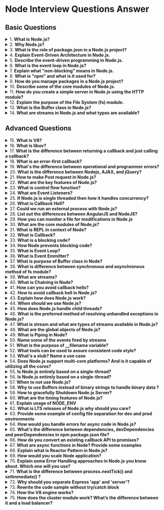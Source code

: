 # Node Interview Questions Answer

## Basic Questions

<details>
<summary>
1.  <b> What is Node.js?</b>
</summary>

**Node.js** is an open-source, cross-platform JavaScript runtime environment that executes code outside of a web browser. It is built on V8, the same JavaScript engine within Chrome, and optimized for high performance. This environment, coupled with an event-driven, non-blocking I/O framework, is tailored for server-side web development and more.

### Key Features

- **Asynchronous & Non-Blocking**: Ideal for handling a myriad of concurrent connections with efficiency.
- **V8 Engine**: Powered by Google's V8, Node.js boasts top-tier JavaScript execution.
- **Libuv Library**: Ensures consistent performance across platforms and assists in managing I/O operations.
- **NPM**: A vast package ecosystem simplifies module management and deployment.
- **Full-Stack JavaScript**: Allows for unified server and client-side code in JavaScript.

### Use Cases

- **Data Streaming**: Suited for real-time streaming of audio, video, and lightweight data.
- **API Servers**: Ideal for building fast, scalable, and data-intensive applications.
- **Microservices**: Its module-oriented design facilitates the development of decoupled, independently scalable services.
- **Single Page Applications**: Often used with frameworks like Angular, React, or Vue to craft robust, server-side backends.
- **Chat Applications**: Its real-time capabilities are advantageous in building instant messaging systems.
- **Internet of Things (IoT)**: Provides a lightweight environment for running applications on constrained devices like Raspberry Pi.
</details>

<details>
<summary>
2.  <b> Why Node.js?</b>
</summary>

- **Unified Language**: Utilizing JavaScript both on the frontend and backend brings coherence to development efforts, potentially reducing debugging time and enabling shared libraries.
- **NPM Ecosystem**: The NPM repository offers myriad open-source packages, empowering rapid development and feature expansion.
- **Rapid Prototyping**: Express, a minimalist web framework for Node.js, and NPM's wealth of modules expedite early application development and testing.
- **Scalability**: Cluster modules, load balancers, and Microservice Architecture aid in linear, on-demand scaling for both simple and intricate applications.
- **Real-Time Power**: With built-in WebSockets and event-based architecture, Node.js excels in constructing real-time applications such as multiplayer games, stock trading platforms, and chat applications.
- **Open Source**: Being an open-source technology, Node.js continuously benefits from community contributions, updates, and enhanced packages.
</details>

<details>
<summary>
3.  <b> What is the role of package.json in a Node.js project? </b>
</summary>

`package.json` is a file that contains metadata about the project and its dependencies.
It helps manage the project’s dependencies, scripts, version, and other configurations.

```jsx harmony

{
  "name": "my-project",
  "version": "1.0.0",
  "scripts": {
    "start": "node app.js",
    "test": "jest"
  },
  "dependencies": {
    "express": "^4.17.1"
  },
  "devDependencies": {
    "jest": "^27.0.6"
  }
}

```

</details>

<details>
<summary>
4.  <b>  Explain Event-Driven Architecture in Node.js.</b>
</summary>
Node.js uses an event-driven, non-blocking I/O model.  The server listens for events and uses callbacks to handle asynchronous operations, making it efficient for I/O-heavy operations.

```jsx harmony
const EventEmitter = require("events");
const eventEmitter = new EventEmitter();

eventEmitter.on("start", () => {
  console.log("Started event triggered");
});

eventEmitter.emit("start");
```

</details>

<details>
<summary>
5.  <b>Describe the event-driven programming in Node.js.</b>
</summary>

**Event-driven programming,** a hallmark of Node.js, uses an **event, listener,** and **emitter** architecture to handle asynchronous tasks. This design centers around events and how they trigger actions in the attached listeners.

**Core Components**

1. **Event Emitter**: Acts as the event registry and dispatcher, letting objects register interest in particular events and emit these events when they occur.
2. **Event Handler (Listener)**: Associates with a particular event through registration. These callback functions will be asynchronously carried out when a matching event is emitted.

**Event Emitter and Handlers**

```jsx harmony
const { EventEmitter } = require("events");
const emitter = new EventEmitter();

emitter.on("event-name", (eventArgs) => {
  console.log(`Event-name was emitted with arguments: ${eventArgs}`);
});

emitter.emit("event-name", "Some Payload");
```

In this code, when `emit` is called, the `on` method's callback is executed asynchronously.

**Event Loop in Node.js**

1. **Call Stack**: Maintains the call order of the functions and methods being executed.

2. **Node APIs** and **Callbacks Queue**: Handle I/O tasks and timers.

3. **Event Loop**: Constantly watches the execution stack and checks whether it's clear to execute pending tasks from the Callback Queue.

**Applications in Node.js**

1. **HTTP Server**: Listens for and serves requests.
2. **File System Operations**: Execute I/O tasks.
3. **Database Operations**: Such as data retrieval.

</details>

<details>
<summary>
6.  <b>  What is the event loop in Node.js? </b>
</summary>

The **event loop** is a fundamental concept in Node.js for managing asynchronous operations. Its efficiency is a key reason behind Node.js's high performance.

**How Does the Event Loop Work?**

1. **Initialization**: When Node.js starts, it initializes the **event loop** to watch for I/O operations and other asynchronous tasks.

2. **Queueing**: Any task or I/O operation is added to a **queue**, which can be either the `microtask queue` or the `macrotask/Callback queue`.

3. **Polling**: The event loop iteratively checks for tasks in the queue while also **waiting** for I/O and timers.

4. **Execution Phases**: When the event loop detects tasks in the queue, it executes them in specific phases, ensuring order efficiency.

**Task Scheduler Zones: microtask and Callback Queue**

1. **Microtask Queue**: This is a highly prioritized queue, usually acting over tasks in the **Callback Queue**. Useful for tasks that require immediate attention.
2. **Callback Queue (Macrotask Queue)**: Also known as the 'Task Queue,' it manages events and I/O operations.

**Event Loop Phases**

- **Timers**: Manages timer events for scheduled tasks.
- **Pending callbacks**: Handles system events such as I/O, which are typically queued by the kernel.
- **Idle / prepare**: Ensures internal actions are managed before I/O events handling.
- **Poll**: Retrieves New I/O events.
- **Check**: Executes 'setImmediate' functions.
- **Close**: Handles close events, such as 'socket.close'.

**Task Scheduling: microtasks and macrotasks**

1.  **Microtasks (process.nextTick and Promises)**: Executed after each task.
2.  **Macrotasks**: Executed after the poll phase when the event loop is not behind any file I/O or scheduled time. This includes timers, setImmediate, and I/O events.

**Timers and Task Queues**

**Node.js**

```js
// Code Example
console.log("Start");

setTimeout(() => {
  console.log("Set Timeout - 1");

  Promise.resolve()
    .then(() => {
      console.log("Promise - 1");
    })
    .then(() => {
      console.log("Promise - 2");
    });
}, 0);

setImmediate(() => {
  console.log("Set Immediate");
});

process.nextTick(() => {
  console.log("Next Tick");
  // It's like an infinite loop point for microtask queue
  process.nextTick(() => console.log("Next Tick - nested"));
});

fs.readFile(file, "utf-8", (err, data) => {
  if (err) throw err;
  console.log("File Read");
});

console.log("End");
```

</details>

<details>
<summary>
7.  <b> Explain what "non-blocking" means in Node.js. </b>
</summary>

**Node.js leverages non-blocking I/O** to handle multiple operations without waiting for each to complete separately.

This particular I/O model, coupled with the event-driven paradigm of Node.js, is key to its high performance and scalability, making it **ideal** for tasks such as data streaming, background tasks, and concurrent operations.

**Non-Blocking I/O**

With non-blocking I/O, an application **doesn't halt** or wait for a resource to become available. Instead, it goes on executing other tasks that don't depend on that resource.

For instance, if a file operation is in progress, Node.js doesn't pause the entire application until the file is read or written. This allows for a more responsive and efficient system, especially when handling multiple, concurrent I/O operations.

**Event Loop**

Node.js constantly monitors tasks and I/O operations. When a task or operation is ready, it triggers an event. This mechanism is referred to as the **event loop**.

When an event fires, a corresponding event handler or callback function is executed.

**Concurrency Without Threads**

Traditionally, concurrency can be achieved in languages that support multithreading (e.g., Java). However, managing and coordinating multiple threads can be challenging and is a common source of bugs.

Node.js, on the other hand, provides a simplified yet effective concurrency model using non-blocking I/O and the event loop. It achieves parallelism through mechanisms such as **callbacks**, **Promises**, and **async/await**.

By not using threads, Node.js eliminates many of the complexities associated with traditional multithreaded architectures, making it easier to **develop** and **maintain** applications, particularly those requiring high concurrency.

**Code Example: File I/O**

Here is the JavaScript code:

```javascript
const fs = require("fs");

// Perform non-blocking file read operation
fs.readFile("path/to/file", (err, data) => {
  if (err) throw err;
  console.log(data);
});

// Other non-blocking operations continue without waiting for file read
console.log("This message is displayed immediately.");
```

In this example, the file read operation is non-blocking. Node.js does not halt the thread of execution to wait for the file read to complete. Instead, the supplied callback function is invoked when the read operation finishes.
<br>

</details>

<details>
<summary>
8.  <b> What is "npm" and what is it used for?</b>
</summary>

**npm (Node Package Manager)** is a powerful and highly popular package manager that is focused on the Node.js environment. Its primary purpose is to simplify the installation, management, and sharing of libraries or tools written in Node.js.

npm is more than just a package manager: It's also a thriving ecosystem, offering a plethora of ready-to-use modules and tools, thereby making the development workflow for Node.js even more efficient.

**Key Functions**

- **Package Installation**: npm makes it easy to install and specify dependencies for Node.js applications. Developers can simply define required packages in a `package.json` file, and npm resolves and installs all dependencies.

- **Dependency Management**: npm establishes a tiered dependency system, effectively managing the versions and interdependencies of various packages.

- **Registry Access**: It acts as a central repository for Node.js packages, where developers can host, discover, and access modules.

- **Version Control**: npm enables version control to ensure consistent and predictable package installations. It supports features such as semantic versioning and lock files.

- **Lifecycle Scripts**: It allows developers to define custom scripts for tasks like application start or build, making it convenient to execute routine operations.

- **Packaging and Publication**: Developers can use npm to bundle their applications and publish them, ready for use by others.

**npm Client and Registry**

- The **npm client** is the command-line tool that developers interact with locally. It provides a set of commands to manage a project's packages, scripts, and configuration.

- The **npm registry** is a global, central database of published Node.js packages. It's where modules and libraries are made available to the Node.js community. The official, public registry is managed by npm, Inc.

**npm vs yarn**

- **yarn** is another popular package manager, introduced by Facebook. Like npm, it's designed for Node.js and excels in areas like performance and determinism. However, both npm and yarn are continuously evolving, and their differences are becoming more nuanced.

**Common Commands**

1. **install**: This command downloads and installs the specified packages and their dependencies.
2. **init**: This command initializes a `package.json` file for the project.
3. **start**: This command typically begins the execution of a Node.js application, as specified in the `scripts` section of `package.json`.
4. **publish**: This command is used to publish the package to the npm registry.

**npm Scripts**

One of the key features of npm is the ability to define scripts in the `package.json` file, executing them with the `npm run` command. This allows for automation of tasks such as testing, building, and starting the application.

These scripts have access to a variety of built-in and environment-specific variables, helping you to customize the script's behavior.

**example**

In `package.json`:

```json
{
  "scripts": {
    "start": "node server.js"
  }
}
```

You can then execute:

```jsx harmony
npm start
```

to start the server.

**npm Web Interface**

While most developers interact with npm via the command line, it also offers a web interface called `npmjs.com`. The website allows users to search for packages, view documentation, and explore related modules. It is also where developers publish and manage their packages.

</details>

<details>
<summary>
9.  <b> How do you manage packages in a Node.js project? </b>
</summary>

**Node.js** utilizes **npm** (Node Package Manager) or yarn for **package management**.

**npm vs. Yarn**

Both tools create a `node_modules` folder, but they have subtle differences:

- **Yarn's** `yarn.lock` provides deterministic package versions, while npm uses `package-lock.json`.
- npm uses `npm install` while Yarn uses `yarn add` to install a package.

Yarn also has advanced features like parallel package installations and a lockfile ensuring consistent installations across machines.

**Core npm Commands**

1. **npm init**: Initializes a new project and creates a `package.json` file.
2. **npm install [package] (-D)**: Installs a package and updates the `package.json` file. The `-D` flag indicates a devDependency.
3. **npm update [package]**: Updates installed packages to their latest versions.

**Using npm Scripts**

The `package.json` can include custom scripts for tasks like testing, building, and deployment, opening up the terminal from the current project directory and running `npm run SCRIPT_NAME`.

**CLI Examples**

- **Install express**: `npm install express`
- **Install express and save as a devDependency**: `npm install express --save-dev`
- **Update all packages**: `npm update`

</details>

<details>
<summary>
10.  <b> Describe some of the core modules of Node.js. </b>
</summary>

**Node.js** offers a host of inbuilt modules that cover diverse functionalities, ranging from file system handling to HTTP server management.
These modules expedite development and allow for more streamlined application building.

**Core Modules Overview**

**Major Categories**

1. **Basic/System Control**: Modules optimized for system interaction, diagnostics, and error handling.
2. **File System Handling**: Offers a range of file operations.
3. **Networking**: Specialized for data communication over various network protocols.
4. **Utility Modules**: Miscellaneous tools for data analysis, task scheduling, etc.

**Key Modules**

**Basic/System Control**

1. **`os`**: Provides system-related utility functions. Example: `os.freemem()`, `os.totalmem()`.
2. **`util`**: General utility functions primarily used for debugging. Example: `util.inspect()`.

**File System Handling**

- **`fs`**: Offers extensive file system capabilities. Commonly used methods include `fs.readFile()` and `fs.writeFile()`.

**Networking**

- **`http`/`https`**: Implements web server and client. Example: `http.createServer()`.
- **`net`**: Facilitates low-level networking tasks. Example: `net.createServer()`.
- **`dgram`**: Delivers UDP Datagram Socket support for messaging.

**Utility Modules**

1. **`crypto`**: Encompasses cryptographic operations. Common methods include `crypto.createHash()` and `crypto.createHmac()`.
2. **`zlib`**: Offers data compression capabilities integrated with various modules like `http`.
3. **`stream`**: Facilitates event-based data stream processing.

**Others**

1.  **`path`**: Aids in file path string manipulation.
2.  **`url`**: Parses and formats URL strings, especially beneficial in web applications and server operations.

**Code Example: Using Core Modules**

Here is the node.js code:

```js
const os = require("os");
const fs = require("fs");
const http = require("http");
const path = require("path");
const url = require("url");
const zlib = require("zlib");

// Module: os
console.log("Free memory:", os.freemem());
console.log("Total memory:", os.totalmem());

// Module: fs
fs.readFile("input.txt", "utf8", (err, data) => {
  if (err) throw err;
  console.log(data);
});

// Module: http
http
  .createServer((req, res) => {
    const reqPath = url.parse(req.url).pathname;
    const file = path.join(__dirname, reqPath);

    const readStream = fs.createReadStream(file);
    readStream.pipe(zlib.createGzip()).pipe(res);
  })
  .listen(8080);
```

</details>

<details>
<summary>
11.  <b> How do you create a simple server in Node.js using the HTTP module? </b>
</summary>

Let's look at how to create a simple server in Node.js using the built-in `http` module.

### Server Setup

First, a few steps are necessary.

1. **Import the Module**: Use `require` to load the `http` module.
2. **Define Callback Function**: For each request, the server will execute a specific callback function. This function takes two parameters:

   - `request`: Represents the HTTP request, from which you can extract any necessary data.
   - `response`: Use this parameter to define what the server sends back to the client.

3. **Server Initialization**: Use the `http.createServer` method to set up the server and define the callback function.
4. **Listen on a Port**: Use the `.listen` method to specify the port the server should "listen" on, waiting for incoming requests.

**Server Setup**

Here is the Node.js code:

```js
// Import the http module
const http = require("http");

// Define the callback function
const requestListener = (req, res) => {
  res.writeHead(200);
  res.end("Hello, World!");
};

// Server initialization
const server = http.createServer(requestListener);

// Listen on port 8080
server.listen(8080);
```

**Request Handler**

The **Request listener** is the main entry to the server. This callback function handles the incoming client request and sends a response back to the client.

The [`req`](https://nodejs.org/api/http.html#http_class_http_incomingmessage) object represents the HTTP request that the server receives. It provides all the details about the request, such as the request URL, request headers, request method, and more.

The `res` object is the server's response to the client. You can use methods on this object, like `res.write()` and `res.end()`, to send data back to the client. In most cases, you'll use `res.end()` to send a response.

**Request Listener with More Capabilities**

Here is the Node.js code:

```js
const requestListener = (req, res) => {
  if (req.url === "/profile") {
    res.writeHead(200);
    res.end("Welcome to your profile!");
  } else {
    res.writeHead(200);
    res.end("Hello, World!");
  }
};
```

In this example, we're checking the request URL. If it's `/profile`, the server will respond with a "Welcome!" message; otherwise, it will respond with "Hello, World!".

This server is basic yet powerful. With this foundational understanding, you can extend the server's behavior in numerous ways, such as by serving dynamic content or handling different HTTP methods like `POST` and `PUT`.
<br>

</details>

<details>
<summary>
12.  <b> Explain the purpose of the File System (fs) module. </b>
</summary>

The **File System (fs)** module in Node.js facilitates file operations such as reading, writing, and manipulation. It's a core module, meaning it's available without needing 3rd-party installations.

**Key Methods of the `fs` Module**

- **Asynchronous Methods**: Ideal for non-blocking file I/O operations. Their function names end with `File`.
- **Synchronous Methods**: Best suited for simpler scripts and robustness is needed.
- **File Names**: As a convention, file and folder names in the Node.js `fs` module that correspond to methods end with `Sync` to indicate synchronous operations (e.g., `renameSync`).

**The Synchronous Approach**

Though the synchronous file methods can make scripting simpler, their use should be limited in web servers as they can block the event loop, reducing scalability and performance.

Synchronous operations in Node's `fs` module are best avoided in server-side applications that must manage many connections.

**Supported Operations**

The `fs` module covers a wide array of file-handling tasks, including:

1. **I/O Operations**: Read or write files using streams or high-level functions.
2. **File Metadata**: Obtain attributes such as size or timestamps.
3. **Directories**: Manage folders and the files within them, including sync and async variants for listing.
4. **File Types**: Distinguish between files and directories.
5. **Links**: Create and manage hard or symbolic links.
6. **Permissions and Ownership**: Integrate with operating systems' security systems.

**File Reading**

Here is the Node.js code:

```javascript
const fs = require("fs");

// Asynchronous read
fs.readFile("input.txt", (err, data) => {
  if (err) {
    return console.error(err);
  }
  console.log("Asynchronous read: " + data.toString());
});

// Synchronous read
const data = fs.readFileSync("input.txt");
console.log("Synchronous read: " + data.toString());
```

In the above code, both asynchronous and synchronous methods are demonstrated for file reading.

**Considerations for the Web**

When working with HTTP connections or in web applications, the **synchronous methods may block other requests**.
Always favor their asynchronous counterparts, especially in web applications.

</details>

<details>
<summary>
13.  <b> What is the Buffer class in Node.js? </b>
</summary>

In **Node.js**, the `Buffer` class is a core module that provides a way to **read**,
**manipulate**, and **allocate** binary data, which primarily represents a sequence of bytes (octets).

**Key Features**

- **Backbone of I/O Operations**: Buffers serve as the primary data structure for handling I/O in Node.js, acting as a transient container for data being read from or written to streams and files.
- **Raw Binary Data**: Buffers are used for handling raw binary data, which is particularly useful for tasks like cryptography, network protocols, and WebGL operations.
- **Unmodifiable Size**: Buffers are fixed in size after allocation. To resize a buffer, you'd need to create a new buffer with the necessary size and optionally copy over the original data.
- **Shared Memory**: Buffers provide a mechanism for sharing memory between Node.js instances or between Node.js and C++ Addons, offering enhanced performance in certain scenarios.

**Common Use Cases**

- **File and Network Operations**: Buffers are leveraged for reading and writing data from files, sockets, and other sources/sinks.
- **Data Conversion**: For example, converting text to binary data or vice versa using character encodings such as UTF-8.
- **Binary Calculations**: Buffers make binary manipulations more manageable, such as computing checksums or parsing binary file formats.

**Buffer Use**

Here is the JavaScript code:

```javascript
let bufTemp = Buffer.from("Hey!");
console.log(bufTemp.toString()); // Output: Hey!

let bufAlloc = Buffer.alloc(5, "a");
console.log(bufAlloc.toString()); // Output: aaaaa

bufAlloc.write("Hello");
console.log(bufAlloc.toString()); // Output: Hello

let bufSlice = bufAlloc.slice(0, 3); // Slice the buffer
console.log(bufSlice.toString()); // Output: Hel
```

</details>

<details>
<summary>
14.  <b> What are streams in Node.js and what types are available? </b>
</summary>

**Node.js** utilizes **streams** for efficient handling of input/output data, offering two main varieties: readable and writable.

**Categories of Streams**

1. **Standard Streams**: Represent standard input, output, and error. These are instances of Readable or Writable streams.

2. **Duplex Streams**: Facilitate both reading and writing. They can be connected to processes or handling pipelines.

3. **Transform Streams**: A special type that acts as an intermediary, modifying the data as it passes through.

**Practical Implementations**

- **HTTP Transactions**: HTTP clients use readable and writable streams for sending requests and receiving responses. HTTP servers also apply these streams for similar actions in the opposite direction.

- **File System**: Reading and writing files in Node.js utilizes these streams. For instance, the `fs.createReadStream()` method generates a readable stream whereas `fs.createWriteStream()` creates a writable one.

**Workflows**

1. **Standard I/O Streams**: These support interactivity between a program and its running environment. For example, stdout (a writable stream) can be used to display information, and stdin (a readable stream) can capture user input.

2. **File Operations**: Streams are beneficial when working with large files. This is because they streamline the process by breaking it down into smaller, manageable chunks, thereby conserving memory.

3. **Server Operations**: Streams facilitate data transfer for operations such as network requests, database communications, and more.

4. **Pipelines**: Streams can be easily combined using `pipe()` to create powerful, efficient operations called pipelines. For instance, to compress a file and then write it to disk, you can pipe a readable stream to a transform stream and then to a writable stream. This arrangement neatly dictates the flow of data.
<br>
</details>

## Advanced Questions

<details>
<summary>
15.  <b> What is V8? </b>
</summary>

The `V8` library provides Node.js with a JavaScript engine (a program that converts Javascript code into lower level or machine code that microprocessors can understand), which Node.js controls via the V8 C++ API. V8 is maintained by Google, for use in Chrome.

**The Chrome V8 engine :**

1. The V8 engine is written in C++ and used in Chrome and Nodejs.
2. It implements ECMAScript as specified in ECMA-262.
3. The V8 engine can run standalone we can embed it with our own C++ program.
</details>

<details>
<summary>
16.  <b>What is libuv? </b>
</summary>

`libuv` is a C library that is used to abstract non-blocking I/O operations to a consistent interface across all supported platforms. It provides mechanisms to handle file system, DNS, network, child processes, pipes, signal handling, polling and streaming. It also includes a thread pool for offloading work for some things that can't be done asynchronously at the operating system level.

</details>

<details>
<summary>
17.  <b> What is the difference between returning a callback and just calling a callback? </b>
</summary>

```jsx harmony
return callback();
//some more lines of code; -  won't be executed

callback();
//some more lines of code; - will be executed
```

Of course returning will help the context calling async function get the value returned by callback.

```jsx harmony
function do2(callback) {
  log.trace("Execute function: do2");
  return callback("do2 callback param");
}

var do2Result = do2((param) => {
  log.trace(`print ${param}`);
  return `return from callback(${param})`; // we could use that return
});

log.trace(`print ${do2Result}`);
```

**Output**

[0] Execute function: do2
[0] print do2 callback param
[0] print return from callback(do2 callback param)

</details>

<details>
<summary>
18.  <b> What is an error-first callback? </b>
</summary>

`Error-first callbacks` are used to pass errors and data. The first argument is always an error object that the programmer has to check if something went wrong. Additional arguments are used to pass data.

```jsx harmony
fs.readFile(filePath, function (err, data) {
  if (err) {
    //handle the error
  }
  // use the data object
});
```

</details>

<details>
<summary>
19.  <b>  What's the difference between operational and programmer errors? </b>
</summary>

Operation errors are not bugs, but problems with the system, like request timeout or hardware failure. On the other hand programmer errors are actual bugs.

</details>

<details>
<summary>
20.  <b> What is the difference between Nodejs, AJAX, and jQuery?</b>
</summary>

The one common trait between Node.js, AJAX, and jQuery is that all of them are the advanced implementation of JavaScript.
However, they serve completely different purposes.

- Node.js –It is a server-side platform for developing client-server applications. For example, if we’ve to build an online employee management system, then we won’t do it using client-side JS. But the Node.js can certainly do it as it runs on a server similar to Apache, Django not in a browser.

- AJAX (aka Asynchronous Javascript and XML) –It is a client-side scripting technique, primarily designed for rendering the contents of a page without refreshing it. There are a no. of large companies utilizing AJAX such as Facebook and Stack Overflow to display dynamic content.

- jQuery –It is a famous JavaScript module which complements AJAX, DOM traversal, looping and so on. This library provides many useful functions to help in JavaScript development. However, it’s not mandatory to use it but as it also manages cross-browser compatibility, so can help you produce highly maintainable web applications.
</details>

<details>
<summary>
21.  <b> How to make Post request in Node.js? </b>
</summary>

```jsx harmony
var request = require("request");
request.post(
  "http://localhost:8000/add/action",
  {
    form: {
      key: "value",
    },
  },
  function (error, response, body) {
    if (!error && response.statusCode == 200) {
      console.log(body);
    }
  }
);
```

</details>

<details>
<summary>
22.  <b> What are the key features of Node.js?  </b>
</summary>

1. **Asynchronous event driven IO helps concurrent request handling** – All APIs of Node.js are asynchronous. This feature means that if a Node receives a request for some Input/Output operation, it will execute that operation in the background and continue with the processing of other requests. Thus it will not wait for the response from the previous requests.
2. **Fast in Code execution** – Node.js uses the V8 JavaScript Runtime engine, the one which is used by Google Chrome. Node has a wrapper over the JavaScript engine which makes the runtime engine much faster and hence processing of requests within Node.js also become faster.
3. **Single Threaded but Highly Scalable** – Node.js uses a single thread model for event looping. The response from these events may or may not reach the server immediately. However, this does not block other operations. Thus making Node.js highly scalable. Traditional servers create limited threads to handle requests while Node.js creates a single thread that provides service to much larger numbers of such requests.
4. **Node.js library uses JavaScript** – This is another important aspect of Node.js from the developer’s point of view. The majority of developers are already well-versed in JavaScript. Hence, development in Node.js becomes easier for a developer who knows JavaScript.
5. **There is an Active and vibrant community for the Node.js framework** – The active community always keeps the framework updated with the latest trends in the web development.
6. **No Buffering** – Node.js applications never buffer any data. They simply output the data in chunks.
</details>

<details>
<summary>
23.  <b>What is control flow function? </b>
</summary>

It is a generic piece of code which runs in between several asynchronous function calls is known as control flow function.

</details>

<details>
<summary>
24.  <b>What are Event Listeners? </b>
</summary>

`Event Listeners` are similar to call back functions but are associated with some event. For example when a server listens to http request on a given port a event will be generated and to specify http server has received and will invoke corresponding event listener. Basically, Event listener's are also call backs for a corresponding event.

Node.js has built in event's and built in event listeners. Node.js also provides functionality to create Custom events and Custom Event listeners.

</details>

<details>
<summary>
25.  <b>  If Node.js is single threaded then how it handles concurrency?</b>
</summary>

Node provides a single thread to programmers so that code can be written easily and without bottleneck. Node internally uses multiple POSIX threads for various I/O operations such as File, DNS, Network calls etc.

When Node gets I/O request it creates or uses a thread to perform that I/O operation and once the operation is done, it pushes the result to the event queue. On each such event, event loop runs and checks the queue and if the execution stack of Node is empty then it adds the queue result to execution stack.

This is how Node manages concurrency.

</details>

<details>
<summary>
26.  <b> What is Callback Hell? </b>
</summary>

The asynchronous function requires callbacks as a return parameter. When multiple asynchronous functions are chained together then callback hell situation comes up.

</details>

<details>
<summary>
27.  <b> Could we run an external process with Node.js? </b>
</summary>

Yes. Child process module enables us to access operating system functionaries or other apps. Scalability is baked into Node and child processes are the key factors to scale our application. You can use child process to run system commands, read large files without blocking event loop, decompose the application into various “nodes” (That’s why it’s called Node).

Child process module has following three major ways to create child processes –

1. spawn - child_process.spawn launches a new process with a given command.
2. exec - child_process.exec method runs a command in a shell/console and buffers the output.
3. fork - The child_process.fork method is a special case of the spawn() to create child processes.
</details>

<details>
<summary>
28.  <b> List out the differences between AngularJS and NodeJS? </b>
</summary>

AngularJS is a web application development framework. It’s a JavaScript and it is different from other web app frameworks written in JavaScript like jQuery. NodeJS is a runtime environment used for building server-side applications while AngularJS is a JavaScript framework mainly useful in building/developing client-side part of applications which run inside a web browser.

</details>

<details>
<summary>
29.  <b>How you can monitor a file for modifications in Node.js </b>
</summary>

We can take advantage of File System watch() function which watches the changes of the file.

</details>

<details>
<summary>
30.  <b> What are the core modules of Node,js? </b>
</summary>

1. EventEmitter
2. Stream
3. FS
4. Net
5. Global Objects

</details>

<details>
<summary>
31.  <b> What is REPL in context of Node? </b>
</summary>

`REPL` stands for Read Eval Print Loop and it represents a computer environment like a window console or unix/linux shell where a command is entered and system responds with an output. Node.js or Node comes bundled with a REPL environment. It performs the following desired tasks.

- Read - Reads user's input, parse the input into JavaScript data-structure and stores in memory.
- Eval - Takes and evaluates the data structure
- Print - Prints the result
- Loop - Loops the above command until user press ctrl-c twice.
</details>

<details>
<summary>
32.  <b> What is Callback? </b>
</summary>

`Callback` is an asynchronous equivalent for a function. A callback function is called at the completion of a given task. Node makes heavy use of callbacks. All APIs of Node are written is such a way that they supports callbacks.

For example, a function to read a file may start reading file and return the control to execution environment immediately so that next instruction can be executed. Once file I/O is complete, it will call the callback function while passing the callback function, the content of the file as parameter. So there is no blocking or wait for File I/O.

This makes Node.js highly scalable, as it can process high number of request without waiting for any function to return result.

</details>

<details>
<summary>
33.  <b> What is a blocking code? </b>
</summary>

If application has to wait for some I/O operation in order to complete its execution any further then the code responsible for waiting is known as blocking code.

</details>

<details>
<summary>
34.  <b>  How Node prevents blocking code? </b>
</summary>

By providing callback function. Callback function gets called whenever corresponding event triggered.

</details>

<details>
<summary>
35.  <b>  What is Event Loop?</b>
</summary>

Node.js is a single threaded application but it support concurrency via concept of event and callbacks. As every API of Node js are asynchronous and being a single thread, it uses async function calls to maintain the concurrency. Node uses observer pattern. Node thread keeps an event loop and whenever any task get completed, it fires the corresponding event which signals the event listener function to get executed.

</details>

<details>
<summary>
36.  <b> What is Event Emmitter?</b>
</summary>

All objects that emit events are members of EventEmitter class. These objects expose an eventEmitter.on() function that allows one or more functions to be attached to named events emitted by the object.

When the EventEmitter object emits an event, all of the functions attached to that specific event are called synchronously.

```jsx harmony
const EventEmitter = require("events");

class MyEmitter extends EventEmitter {}

const myEmitter = new MyEmitter();
myEmitter.on("event", () => {
  console.log("an event occurred!");
});
myEmitter.emit("event");
```

</details>

<details>
<summary>
37.  <b>  What is purpose of Buffer class in Node?</b>
</summary>

`Buffer` class is a global class and can be accessed in application without importing buffer module. A Buffer is a kind of an array of integers and corresponds to a raw memory allocation outside the V8 heap. A Buffer cannot be resized.

</details>

<details>
<summary>
38.  <b>   What is difference between synchronous and asynchronous method of fs module? </b>
</summary>

Every method in `fs` module has synchronous as well as asynchronous form. Asynchronous methods takes a last parameter as completion function callback and first parameter of the callback function is error. It is preferred to use asynchronous method instead of synchronous method as former never block the program execution where the latter one does.

</details>

<details>
<summary>
39.  <b> What are streams? </b>
</summary>

Streams are objects that let you read data from a source or write data to a destination in continuous fashion. In Node.js, there are four types of streams.

- **Readable** - Stream which is used for read operation.
- **Writable** - Stream which is used for write operation.
- **Duplex** - Stream which can be used for both read and write operation.
- **Transform** - A type of duplex stream where the output is computed based on input.
</details>

<details>
<summary>
40.  <b> What is Chaining in Node? </b>
</summary>

`Chanining` is a mechanism to connect output of one stream to another stream and create a chain of multiple stream operations. It is normally used with piping operations.

</details>

<details>
<summary>
41.  <b>  How can you avoid callback hells? </b>
</summary>

- modularization: break callbacks into independent functions
- use Promises
- use yield with Generators and/or Promises
</details>

<details>
<summary>
42.  <b>   How to avoid callback hell in Node.js?</b>
</summary>

Node.js internally uses a single-threaded event loop to process queued events. But this approach may lead to blocking the entire process if there is a task running longer than expected.

Node.js addresses this problem by incorporating callbacks also known as higher-order functions. So whenever a long-running process finishes its execution, it triggers the callback associated.

sometimes, it could lead to complex and unreadable code. More the no. of callbacks, longer the chain of returning callbacks would be.

There are four solutions which can address the callback hell problem.

**Make your program modular**

It proposes to split the logic into smaller modules. And then join them together from the main module to achieve the desired result.

**Use async mechanism**

It is a widely used Node.js module which provides a sequential flow of execution.

The async module has`<async.waterfall>`API which passes data from one operation to other using the next callback.

Another async API `<async.map>` allows iterating over a list of items in parallel and calls back with another list of results.

With the async approach, the caller’s callback gets called only once. The caller here is the main method using the async module.

**Use promises mechanism**

Promises give an alternate way to write async code. They either return the result of execution or the error/exception. Implementing promises requires the use of <.then()> function which waits for the promise object to return. It takes two optional arguments, both functions. Depending on the state of the promise only one of them will get called. The first function call proceeds if the promise gets fulfilled. However, if the promise gets rejected, then the second function will get called.

**Use generators**

Generators are lightweight routines, they make a function wait and resume via the yield keyword. Generator functions uses a special syntax <function\* ()>. They can also suspend and resume asynchronous operations using constructs such as promises or and turn a synchronous code into asynchronous.

</details>

<details>
<summary>
43.  <b> Explain how does Node.js work? </b>
</summary>

A Node.js application creates a single thread on its invocation. Whenever Node.js receives a request, it first completes its processing before moving on to the next request.

Node.js works asynchronously by using the event loop and callback functions, to handle multiple requests coming in parallel. An Event Loop is a functionality which handles and processes all your external events and just converts them to a callback function. It invokes all the event handlers at a proper time. Thus, lots of work is done on the back-end, while processing a single request, so that the new incoming request doesn’t have to wait if the processing is not complete.

While processing a request, Node.js attaches a callback function to it and moves it to the back-end. Now, whenever its response is ready, an event is called which triggers the associated callback function to send this response.

</details>

<details>
<summary>
44.  <b> When should we use Node.js? </b>
</summary>

`Node.js` is well suited for applications that have a lot of concurrent connections and each request only needs very few CPU cycles, because the event loop (with all the other clients) is blocked during execution of a function. I believe Node.js is best suited for real-time applications: online games, collaboration tools, chat rooms, or anything where what one user (or robot? or sensor?) does with the application needs to be seen by other users immediately, without a page refresh.

</details>

<details>
<summary>
45.  <b> How does Node.js handle child threads?</b>
</summary>

Node.js, in its essence, is a single thread process. It does not expose child threads and thread management methods to the developer. Technically, Node.js does spawn child threads for certain tasks such as asynchronous I/O, but these run behind the scenes and do not execute any application JavaScript code, nor block the main event loop.

If threading support is desired in a Node.js application, there are tools available to enable it, such as the ChildProcess module.

</details>

<details>
<summary>
46.  <b> What is the preferred method of resolving unhandled exceptions in Node.js? </b>
</summary>

Unhandled exceptions in Node.js can be caught at the `Process` level by attaching a handler for `uncaughtException` event.

```jsx harmony
process.on("uncaughtException", function (err) {
  console.log("Caught exception: " + err);
});
```

However, `uncaughtException` is a very crude mechanism for exception handling and may be removed from Node.js in the future. An exception that has bubbled all the way up to the `Process` level means that your application, and Node.js may be in an undefined state, and the only sensible approach would be to restart everything.

The preferred way is to add another layer between your application and the Node.js process which is called the domain.

Domains provide a way to handle multiple different I/O operations as a single group. So, by having your application, or part of it, running in a separate domain, you can safely handle exceptions at the domain level, before they reach the `Process` level.

</details>

<details>
<summary>
47.  <b> What is stream and what are types of streams available in Node.js?  </b>
</summary>

**Streams** are a collection of data that might not be available all at once and don’t have to fit in memory. Streams provide chunks of data in a continuous manner. It is useful to read a large set of data and process it.

There is four fundamental type of streams:

- Readable.
- Writeable.
- Duplex.
- Transform.

Readable streams as the name suggest used in reading a large chunk of data from a source. Writable streams are used in writing a large chunk of data to the destination.
Duplex streams are both readable and writable ( Eg socket). Transform stream is the duplex stream which is used in modifying the data (eg zip creation).

</details>

<details>
<summary>
48.  <b> What are the global objects of Node.js? </b>
</summary>

These objects are available in all modules:

- process - The process object is a global that provides information about, and control over, the current Node.js process.
- console - Used to print to stdout and stderr.
- buffer - Used to handle binary data.
</details>

<details>
<summary>
49.  <b> What is Piping in Node?  </b>
</summary>

**Piping** is a mechanism to connect output of one stream to another stream. It is normally used to get data from one stream and to pass output of that stream to another stream. There is no limit on piping operations.

</details>

<details>
<summary>
50.  <b> Name some of the events fired by streams </b>
</summary>

Each type of Stream is an EventEmitter instance and throws several events at different instance of times. For example, some of the commonly used events are:

- **data** - This event is fired when there is data is available to read.
- **end** - This event is fired when there is no more data to read.
- **error** - This event is fired when there is any error receiving or writing data.
- **finish** - This event is fired when all data has been flushed to underlying system
</details>

<details>
<summary>
51.  <b> What is the purpose of __filename variable? </b>
</summary>

The `__filename` represents the filename of the code being executed. This is the resolved absolute path of this code file. For a main program this is not necessarily the same filename used in the command line. The value inside a module is the path to that module file.

</details>

<details>
<summary>
52.  <b> What tools can be used to assure consistent code style? </b>
</summary>

- JSLint by Douglas Crockford
- JSHint
- ESLint
- JSCS

These tools are really helpful when developing code in teams, to enforce a given style guide and to catch common errors using static analysis.

</details>

<details>
<summary>
53.  <b> What's a stub? Name a use case </b>
</summary>

`Stubs` are functions/programs that simulate the behaviours of components/modules. Stubs provide canned answers to function calls made during test cases. Also, you can assert on with what these stubs were called.

A use-case can be a file read, when you do not want to read an actual file:

```jsx harmony
var fs = require("fs");

var readFileStub = sinon.stub(fs, "readFile", function (path, cb) {
  return cb(null, "filecontent");
});

expect(readFileStub).to.be.called;
readFileStub.restore();
```

</details>

<details>
<summary>
54.  <b>Does Node.js support multi-core platforms? And is it capable of utilizing all the cores? </b>
</summary>

Yes, Node.js would run on a multi-core system without any issue. But it is by default a single-threaded application, so it can’t completely utilize the multi-core system.

However, Node.js can facilitate deployment on multi-core systems where it does use the additional hardware. It packages with a Cluster module which is capable of starting multiple Node.js worker processes that will share the same port.

</details>

<details>
<summary>
55.  <b> Is Node.js entirely based on a single-thread? </b>
</summary>

Yes, it’s true that Node.js processes all requests on a single thread. But it’s just a part of the theory behind Node.js design. In fact, more than the single thread mechanism, it makes use of events and callbacks to handle a large no. of requests asynchronously.

Moreover, Node.js has an optimized design which utilizes both JavaScript and C++ to guarantee maximum performance. JavaScript executes at the server-side by Google Chrome v8 engine. And the C++ lib UV library takes care of the non-sequential I/O via background workers.

To explain it practically, let’s assume there are 100s of requests lined up in Node.js queue. As per design, the main thread of Node.js event loop will receive all of them and forwards to background workers for execution. Once the workers finish processing requests, the registered callbacks get notified on event loop thread to pass the result back to the user.

</details>

<details>
<summary>
56.  <b> Is Node.js entirely based on a single-thread?</b>
</summary>

Yes, it’s true that Node.js processes all requests on a single thread. But it’s just a part of the theory behind Node.js design. In fact, more than the single thread mechanism, it makes use of events and callbacks to handle a large no. of requests asynchronously.

Moreover, Node.js has an optimized design which utilizes both JavaScript and C++ to guarantee maximum performance. JavaScript executes at the server-side by Google Chrome v8 engine. And the C++ lib UV library takes care of the non-sequential I/O via background workers.

To explain it practically, let’s assume there are 100s of requests lined up in Node.js queue. As per design, the main thread of Node.js event loop will receive all of them and forwards to background workers for execution. Once the workers finish processing requests, the registered callbacks get notified on event loop thread to pass the result back to the user.

</details>

<details>
<summary>
57.  <b>When to not use Node.js? </b>
</summary>

We can use Node.js for a variety of applications. But it is a single threaded framework, so we should not use it for cases where the application requires long processing time. If the server is doing some calculation, it won’t be able to process any other requests. Hence, Node.js is best when processing needs less dedicated CPU time.

</details>

<details>
<summary>
58.  <b> Why to use Buffers instead of binary strings to handle binary data ?</b>
</summary>

Pure JavaScript does not able to handle straight binary data very well. Since Node.js servers have to deal with TCP streams for reading and writing of data, binary strings will become problematic to work with as it is very slow and has a tendency to break. That's why it is always advisable to use Buffers instead of binary strings to handle binary data.

</details>

<details>
<summary>
59.  <b> How to gracefully Shutdown Node.js Server? </b>
</summary>

We can gracefully shutdown Node.js server by using the generic signal called SIGTERM or SIGINT which is used for program termination. We need to call SIGTERM or SIGINT which will terminate the program and clean up the resources utilized by the program.

</details>

<details>
<summary>
60.  <b>What are the timing features of Node.js? </b>
</summary>

The Timers module in Node.js contains functions that execute code after a set period of time.

- setTimeout/clearTimeout - can be used to schedule code execution after a designated amount of milliseconds
- setInterval/clearInterval - can be used to execute a block of code multiple times
- setImmediate/clearImmediate - will execute code at the end of the current event loop cycle
- process.nextTick - used to schedule a callback function to be invoked in the next iteration of the Event Loop

```jsx harmony
function cb() {
  console.log("Processed in next iteration");
}
process.nextTick(cb);
console.log("Processed in the first iteration");
```

Output:

```jsx harmony
Processed in the first iteration
Processed in next iteration
```

</details>

<details>
<summary>
61.  <b>Explain usage of NODE_ENV </b>
</summary>

Node encourages the convention of using a variable called NODE_ENV to flag whether we’re in production right now. This determination allows components to provide better diagnostics during development, for example by disabling caching or emitting verbose log statements. Setting NODE_ENV to production makes your application 3 times faster.

```jsx harmony
// Setting environment variables in bash before starting the node process
$ NODE_ENV=development
$ node

// Reading the environment variable using code
if (process.env.NODE_ENV === “production”)
    useCaching = true;
```

</details>

<details>
<summary>
62.  <b>What is LTS releases of Node.js why should you care? </b>
</summary>

An LTS(Long Term Support) version of Node.js receives all the critical bug fixes, security updates and performance improvements.

LTS versions of Node.js are supported for at least 18 months and are indicated by even version numbers (e.g. 4, 6, 8). They're best for production since the LTS release line is focussed on stability and security, whereas the Current release line has a shorter lifespan and more frequent updates to the code. Changes to LTS versions are limited to bug fixes for stability, security updates, possible npm updates, documentation updates and certain performance improvements that can be demonstrated to not break existing applications.

</details>

<details>
<summary>
63.  <b>Provide some example of config file separation for dev and prod environments </b>
</summary>

A perfect and flawless configuration setup should ensure:

- keys can be read from file AND from environment variable
- secrets are kept outside committed code
- config is hierarchical for easier findability
- Consider the following config file:

```jsx harmony
var config = {
  production: {
    mongo: {
      billing: "****",
    },
  },
  default: {
    mongo: {
      billing: "****",
    },
  },
};

exports.get = function get(env) {
  return config[env] || config.default;
};
```

And it's usage:

```jsx harmony
const config = require("./config/config.js").get(process.env.NODE_ENV);
const dbconn = mongoose.createConnection(config.mongo.billing);
```

</details>

<details>
<summary>
64.  <b> How would you handle errors for async code in Node.js? </b>
</summary>

Handling async errors in callback style (error-first approach) is probably the fastest way to hell (a.k.a the pyramid of doom). It's better to use a reputable promise library or async-await instead which enables a much more compact and familiar code syntax like try-catch.

Consider promises to catch errors:

```jsx harmony
doWork()
  .then(doWork)
  .then(doOtherWork)
  .then((result) => doWork)
  .catch((error) => {
    throw error;
  })
  .then(verify);
```

or using async/await:

```jsx harmony
async function check(req, res) {
  try {
    const a = await someOtherFunction();
    const b = await somethingElseFunction();
    res.send("result");
  } catch (error) {
    res.send(error.stack);
  }
}
```

</details>

<details>
<summary>
65.  <b>  What's the difference between dependencies, devDependencies and peerDependencies in npm package.json file? </b>
</summary>

1. **dependencies** - Dependencies that your project needs to run, like a library that provides functions that you call from your code. They are installed transitively (if A depends on B depends on C, npm install on A will install B and C).

2. **devDependencies** - Dependencies you only need during development or releasing, like compilers that take your code and compile it into javascript, test frameworks or documentation generators. They are not installed transitively (if A depends on B dev-depends on C, npm install on A will install B only).

3. **peerDependencies** - Dependencies that your project hooks into, or modifies, in the parent project, usually a plugin for some other library or tool. It is just intended to be a check, making sure that the parent project (project that will depend on your project) has a dependency on the project you hook into. So if you make a plugin C that adds functionality to library B, then someone making a project A will need to have a dependency on B if they have a dependency on C. They are not installed (unless npm < 3), they are only checked for.
</details>

<details>
<summary>
66.  <b> How do you convert an existing callback API to promises?  </b>
</summary>

How to convert this callback code to Promise? Provide some examples.

```jsx harmony
function divisionAPI(number, divider, successCallback, errorCallback) {
  if (divider == 0) {
    return errorCallback(new Error("Division by zero"));
  }
  successCallback(number / divider);
}
```

Answer:

```jsx harmony
function divisionAPI(number, divider) {
  return new Promise(function (fulfilled, rejected) {
    if (divider == 0) {
      return rejected(new Error("Division by zero"));
    }
    fulfilled(number / divider);
  });
}

// Promise can be used with together async\await in ES7 to make the program flow wait for a fullfiled result
async function foo() {
  var result = await divisionAPI(1, 2); // awaits for a fulfilled result!
  console.log(result);
}

// Another usage with the same code by using .then() method
divisionAPI(1, 2).then(function (result) {
  console.log(result);
});
```

Node.js 8.0.0 includes a new util.promisify() API that allows standard Node.js callback style APIs to be wrapped in a function that returns a Promise.

```jsx harmony
const fs = require("fs");
const util = require("util");

const readfile = util.promisify(fs.readFile);

readfile("/some/file")
  .then((data) => {
    /** ... **/
  })
  .catch((err) => {
    /** ... **/
  });
```

</details>

<details>
<summary>
67.  <b> What are async functions in Node? Provide some examples</b>
</summary>

With the release of Node.js 8, the long awaited async functions have landed in Node.js as well. ES 2017 introduced Asynchronous functions. Async functions are essentially a cleaner way to work with asynchronous code in JavaScript.

**Async/Await is:**

- The newest way to write asynchronous code in JavaScript.
- It is non blocking (just like promises and callbacks).
- Async/Await was created to simplify the process of working with and writing chained promises.
- Async functions return a Promise. If the function throws an error, the Promise will be rejected. If the function returns a value, the Promise will be resolved.
- Async functions can make use of the await expression. This will pause the async function and wait for the Promise to resolve prior to moving on.

</details>

<details>
<summary>
68.  <b> Explain what is Reactor Pattern in Node.js? </b>
</summary>

Reactor Pattern is an idea of non-blocking I/O operations in Node.js. This pattern provides a handler(in case of Node.js, a callback function) that is associated with each I/O operation. When an I/O request is generated, it is submitted to a `demultiplexer`.

This demultiplexer is a notification interface that is used to handle concurrency in non-blocking I/O mode and collects every request in form of an event and queues each event in a queue. Thus, the demultiplexer provides the Event Queue.

At the same time, there is an Event Loop which iterates over the items in the Event Queue. Every event has a callback function associated with it, and that callback function is invoked when the Event Loop iterates.

</details>

<details>
<summary>
69.  <b> How would you scale Node application? </b>
</summary>

We can scale Node application in following ways:

- cloning using Cluster module.
- decomposing the application into smaller services – i.e micro services.
</details>

<details>
<summary>
70.  <b>Explain some Error Handling approaches in Node.js you know about. Which one will you use? </b>
</summary>

Error handling in an asynchronous language works in a unique way and presents many challenges, some unexpected.
There are four main error handling patterns in node:

1. **Error return value**- doesn't work asynchronously

```jsx harmony
var validateObject = function (obj) {
  if (typeof obj !== "object") {
    return new Error("Invalid object");
  }
};
```

2. **Error throwing** - well-establish pattern, in which a function does its thing and if an error situation arises, it simply bails out throwing an error. Can leave you in an unstable state. It requires extra work to catch them. Also wrapping the async calls in try/catch won't help because the errors happen asynchronously. To fix this, we need domains. Domains provide an asynchronous try...catch.

```jsx harmony
var validateObject = function (obj) {
  if (typeof obj !== "object") {
    throw new Error("Invalid object");
  }
};

try {
  validateObject("123");
} catch (err) {
  console.log("Thrown: " + err.message);
}
```

3. **Error callback** - returning an error via a callback is the most common error handling pattern in Node.js. Handling error callbacks can become a mess (callback hell or the pyramid of doom).

```jsx harmony
var validateObject = function (obj, callback) {
  if (typeof obj !== "object") {
    return callback(new Error("Invalid object"));
  }
  return callback();
};

validateObject("123", function (err) {
  console.log("Callback: " + err.message);
});
```

4. **Error emitting** - when emitting errors, the errors are broadcast to any interested subscribers and handled within the same process tick, in the order subscribed.

```jsx harmony
var Events = require("events");
var emitter = new Events.EventEmitter();

var validateObject = function (a) {
  if (typeof a !== "object") {
    emitter.emit("error", new Error("Invalid object"));
  }
};

emitter.on("error", function (err) {
  console.log("Emitted: " + err.message);
});

validateObject("123");
```

5. **Promises** for async error handling

```jsx harmony
doWork()
  .then(doWork)
  .then(doError)
  .then(doWork)
  .catch(errorHandler)
  .then(verify);
```

6. **Try...catch with async/await** - ES7 Async/await allows us as developers to write asynchronous JS code that look synchronous.

```jsx harmony
async function f() {
  try {
    let response = await fetch("http://no-such-url");
  } catch (err) {
    alert(err); // TypeError: failed to fetch
  }
}

f();
```

7. Await-to-js lib - async/await without try-catch blocks in Javascript

```jsx harmony
import to from 'await-to-js';

async function main(callback) {
    const [err,quote] = await to(getQuote());

    if(err || !quote) return callback(new Error('No Quote found');

    callback(null,quote);

}
```

</details>

<details>
<summary>
71.  <b> What is the difference between process.nextTick() and setImmediate() ? </b>
</summary>

The difference between process.nextTick() and setImmediate() is that process.nextTick() defers the execution of an action till the next pass around the event loop or it simply calls the callback function once the ongoing execution of the event loop is finished whereas setImmediate() executes a callback on the next cycle of the event loop and it gives back to the event loop for executing any I/O operations.

</details>

<details>
<summary>
72.  <b>  Why should you separate Express 'app' and 'server'?</b>
</summary>

Keeping the API declaration separated from the network related configuration (port, protocol, etc) allows testing the API in-process, without performing network calls, with all the benefits that it brings to the table: fast testing execution and getting coverage metrics of the code. It also allows deploying the same API under flexible and different network conditions. Bonus: better separation of concerns and cleaner code.

API declaration, should reside in app.js:

```jsx harmony
var app = express();
app.use(bodyParser.json());
app.use("/api/events", events.API);
app.use("/api/forms", forms);
```

Server network declaration, should reside in /bin/www:

```jsx harmony
var app = require("../app");
var http = require("http");

/**
 * Get port from environment and store in Express.
 */

var port = normalizePort(process.env.PORT || "3000");
app.set("port", port);

/**
 * Create HTTP server.
 */

var server = http.createServer(app);
```

</details>

<details>
<summary>
73.  <b> Rewrite the code sample without try/catch block </b>
</summary>

Consider the code:

```jsx harmony
async function check(req, res) {
  try {
    const a = await someOtherFunction();
    const b = await somethingElseFunction();
    res.send("result");
  } catch (error) {
    res.send(error.stack);
  }
}
```

Rewrite the code sample without try/catch block.

Answer:

```jsx harmony
async function getData() {
  const a = await someFunction().catch((error) => console.log(error));
  const b = await someOtherFunction().catch((error) => console.log(error));
  if (a && b) console.log("some result");
}
```

or if you wish to know which specific function caused error:

```jsx harmony
async function loginController() {
  try {
    const a = await loginService().catch((error) => {
      throw new CustomErrorHandler({
        code: 101,
        message: "a failed",
        error: error,
      });
    });
    const b = await someUtil().catch((error) => {
      throw new CustomErrorHandler({
        code: 102,
        message: "b failed",
        error: error,
      });
    });
    //someoeeoe
    if (a && b) console.log("no one failed");
  } catch (error) {
    if (!(error instanceof CustomErrorHandler)) {
      console.log("gen error", error);
    }
  }
}
```

</details>

<details>
<summary>
74.  <b> How the V8 engine works?  </b>
</summary>

V8 is a JavaScript engine built at the google development center, in Germany. It is open source and written in C++. It is used for both client side (Google Chrome) and server side (node.js) JavaScript applications.

V8 was first designed to increase the performance of the JavaScript execution inside web browsers. In order to obtain speed, V8 translates JavaScript code into more efficient machine code instead of using an interpreter. It compiles JavaScript code into machine code at execution by implementing a JIT (Just-In-Time) compiler like a lot of modern JavaScript engines such as SpiderMonkey or Rhino (Mozilla) are doing. The main difference with V8 is that it doesn’t produce bytecode or any intermediate code.

</details>

<details>
<summary>
75.  <b> How does the cluster module work? What’s the difference between it and a load balancer? </b>
</summary>

The cluster module performs fork from your server (at that moment it is already an OS process), thus creating several slave processes. The cluster module supports two methods of distributing incoming connections.

The first one (and the default one on all platforms except Windows), is the round-robin approach, where the master process listens on a port, accepts new connections and distributes them across the workers in a round-robin fashion, with some built-in smarts to avoid overloading a worker process.

The second approach is where the master process creates the listen socket and sends it to interested workers. The workers then accept incoming connections directly.

The difference between a cluster module and a load balancer is that instead of distributing load between processes, the balancer distributes requests.

</details>
